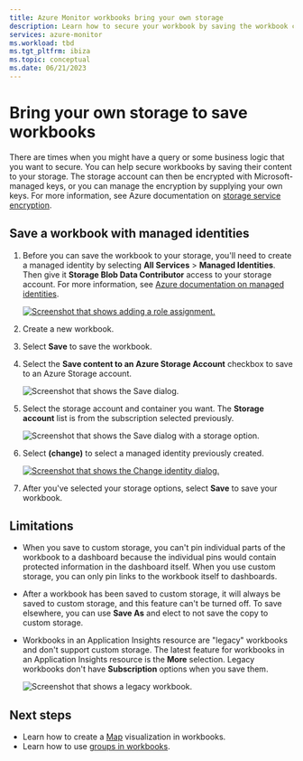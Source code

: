 ```yaml
---
title: Azure Monitor workbooks bring your own storage
description: Learn how to secure your workbook by saving the workbook content to your storage.
services: azure-monitor
ms.workload: tbd
ms.tgt_pltfrm: ibiza
ms.topic: conceptual
ms.date: 06/21/2023
---
```


# Bring your own storage to save workbooks

There are times when you might have a query or some business logic that you want to secure. You can help secure workbooks by saving their content to your storage. The storage account can then be encrypted with Microsoft-managed keys, or you can manage the encryption by supplying your own keys. For more information, see Azure documentation on [storage service encryption](../../storage/common/storage-service-encryption.md).

## Save a workbook with managed identities

1. Before you can save the workbook to your storage, you'll need to create a managed identity by selecting **All Services** > **Managed Identities**. Then give it **Storage Blob Data Contributor** access to your storage account. For more information, see [Azure documentation on managed identities](../../active-directory/managed-identities-azure-resources/how-to-manage-ua-identity-portal.md).

    [![Screenshot that shows adding a role assignment.](./media/workbooks-bring-your-own-storage/add-identity-role-assignment.png)](./media/workbooks-bring-your-own-storage/add-identity-role-assignment.png#lightbox)

1. Create a new workbook.
1. Select **Save** to save the workbook.
1. Select the **Save content to an Azure Storage Account** checkbox to save to an Azure Storage account.

    ![Screenshot that shows the Save dialog.](./media/workbooks-bring-your-own-storage/saved-dialog-default.png)

1. Select the storage account and container you want. The **Storage account** list is from the subscription selected previously.

    ![Screenshot that shows the Save dialog with a storage option.](./media/workbooks-bring-your-own-storage/save-dialog-with-storage.png)

1. Select **(change)** to select a managed identity previously created.

    [![Screenshot that shows the Change identity dialog.](./media/workbooks-bring-your-own-storage/change-managed-identity.png)](./media/workbooks-bring-your-own-storage/change-managed-identity.png#lightbox)

1. After you've selected your storage options, select **Save** to save your workbook.

## Limitations

- When you save to custom storage, you can't pin individual parts of the workbook to a dashboard because the individual pins would contain protected information in the dashboard itself. When you use custom storage, you can only pin links to the workbook itself to dashboards.
- After a workbook has been saved to custom storage, it will always be saved to custom storage, and this feature can't be turned off. To save elsewhere, you can use **Save As** and elect to not save the copy to custom storage.
- Workbooks in an Application Insights resource are "legacy" workbooks and don't support custom storage. The latest feature for workbooks in an Application Insights resource is the **More** selection. Legacy workbooks don't have **Subscription** options when you save them.

   ![Screenshot that shows a legacy workbook.](./media/workbooks-bring-your-own-storage/legacy-workbooks.png)

## Next steps

- Learn how to create a [Map](workbooks-map-visualizations.md) visualization in workbooks.
- Learn how to use [groups in workbooks](../visualize/workbooks-groups.md).
